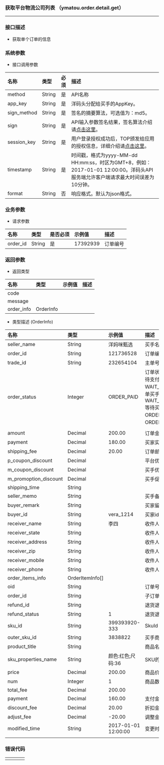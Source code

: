 ### 获取平台物流公司列表 （ymatou.order.detail.get）

---

### 接口描述

* 获取单个订单的信息

### 系统参数

* 接口调用参数

| 名称 | 类型 | 必须 | 描述 |
| :--- | :--- | :---: | :--- |
| method | String | 是 | API名称 |
| app\_key | String | 是 | 洋码头分配给买手的AppKey。 |
| sign\_method | String | 是 | 签名的摘要算法，可选值为：md5。 |
| sign | String | 是 | API输入参数签名结果，签名算法介绍请[点击这里](//openapi/README.md#signmethod)。 |
| session\_key | String | 是 | 用户登录授权成功后，TOP颁发给应用的授权信息，详细介绍请[点击这里](//openapi/README.md#getappkey)。 |
| timestamp | String | 是 | 时间戳，格式为yyyy-MM-dd HH:mm:ss，时区为GMT+8，例如：2017-01-01 12:00:00。洋码头API服务端允许客户端请求最大时间误差为10分钟。 |
| format | String | 否 | 响应格式。默认为json格式。 |

### 业务参数

* 请求参数

| 名称 | 类型 | 是否必须 | 示例值 | 描述 |
| :--- | :--- | :--- | :--- | :--- |
| order\_id | String | 是 | 17392939 | 订单编号 |

### 返回参数

* 返回类型 

| 名称 | 类型 | 示例值 | 描述 |
| :--- | :--- | :--- | :--- |
| code |  |  |  |
| message |  |  |  |
| order\_info | OrderInfo |  |  |

* 类型描述 \(OrderInfo\)

| 名称 | 类型 | 示例值 | 描述 |
| :--- | :--- | :--- | :--- |
| seller\_name | String | 洋妈咪甄选 | 买手名称 |
| order\_id | String | 121736528 | 订单编号 |
| trade\_id | String | 232654104 | 主单号，合并支付产生的id |
| order\_status | Integer | ORDER\_PAID | 订单状态  ORDER\_WAIT\_PAY:  等待支付 ORDER\_PAID: 订单已支付 WAIT\_SELLER\_SEND\_GOODS 订单买手发货 WAIT\_BUYER\_CONFIRM\_GOODS 等待买家确认收货  ORDER\_FINISH：订单完成 ORDER\_CANCEL:订单取消 |
|  |  |  |  |
| amount | Decimal | 200.00 | 订单金额 |
| payment | Decimal | 180.00 | 买家实付金额 |
| shipping\_fee | Decimal | 20.00 | 订单邮费分摊金额 |
| p\_coupon\_discount | Decimal |  | 平台优惠券分摊金额 |
| m\_coupon\_discount | Decimal |  | 买手优惠券分摊金额 |
| m\_promoption\_discount | Decimal |  | 买手促销活动分摊金额 |
| shipping\_time | String |  |  |
| seller\_memo | String |  | 买手备注 |
| buyer\_remark | String |  | 买家留言 |
| buyer\_id | String | vera\_1214 | 买家id |
| receiver\_name | String | 李四 | 收件人姓名 |
| receiver\_state | String |  | 收件人国家 |
| receiver\_address | String |  | 收件人地址 |
| receiver\_zip | String |  | 收件人邮编 |
| receiver\_mobile | String |  | 收件人手机 |
| receiver\_phone | String |  | 收件人电话 |
| order\_items\_info | OrderItemInfo\[\] |  |  |
| oid | String |  | 订单号 |
| order\_id | String |  | 子订单编号 |
| refund\_id | String |  | 退货退款单ID |
| refund\_status | String | 1 | 退货退款状态 |
| sku\_id | String | 399393920-333 | SkuId |
| outer\_sku\_id | String | 3838822 | 买手商品编码 |
| product\_title | String |  | 商品名称 |
| sku\_properties\_name | String | 颜色:红色;尺码:36 | SKU的属性值 |
| price | Decimal | 200.00 | 商品价格 |
| num | Integer | 1 | 商品数量 |
| total\_fee | Decimal | 200.00 |  |
| payment | Decimal | 160.00 | 支付金额 |
| discount\_fee | Decimal | 20.00 | 折扣金额 |
| adjust\_fee | Decimal | -20.00 | 调整金额 |
| modified\_time | String | 2017-01-01 12:00:00 | 变更时间 |
|  |  |  |  |

### 错误代码

|  |  |  |  |
| :--- | :--- | :--- | :--- |
|  |  |  |  |



